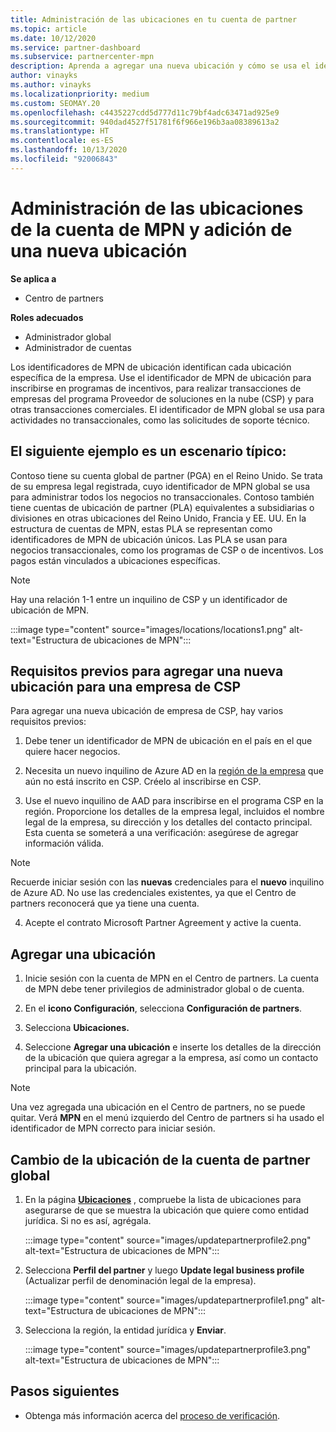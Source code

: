 ```yaml
---
title: Administración de las ubicaciones en tu cuenta de partner
ms.topic: article
ms.date: 10/12/2020
ms.service: partner-dashboard
ms.subservice: partnercenter-mpn
description: Aprenda a agregar una nueva ubicación y cómo se usa el identificador de MPN de ubicación en programas de incentivos, empresas de CSP, suscripciones y otras transacciones.
author: vinayks
ms.author: vinayks
ms.localizationpriority: medium
ms.custom: SEOMAY.20
ms.openlocfilehash: c4435227cdd5d777d11c79bf4adc63471ad925e9
ms.sourcegitcommit: 940dad4527f51781f6f966e196b3aa08389613a2
ms.translationtype: HT
ms.contentlocale: es-ES
ms.lasthandoff: 10/13/2020
ms.locfileid: "92006843"
---
```

# <a name="manage-your-mpn-account-locations-and-add-a-new-location"></a>Administración de las ubicaciones de la cuenta de MPN y adición de una nueva ubicación

**Se aplica a**

- Centro de partners

**Roles adecuados**

- Administrador global
- Administrador de cuentas

Los identificadores de MPN de ubicación identifican cada ubicación específica de la empresa. Use el identificador de MPN de ubicación para inscribirse en programas de incentivos, para realizar transacciones de empresas del programa Proveedor de soluciones en la nube (CSP) y para otras transacciones comerciales. El identificador de MPN global se usa para actividades no transaccionales, como las solicitudes de soporte técnico.

## <a name="the-following-is-a-typical-scenario"></a>El siguiente ejemplo es un escenario típico:

Contoso tiene su cuenta global de partner (PGA) en el Reino Unido. Se trata de su empresa legal registrada, cuyo identificador de MPN global se usa para administrar todos los negocios no transaccionales. Contoso también tiene cuentas de ubicación de partner (PLA) equivalentes a subsidiarias o divisiones en otras ubicaciones del Reino Unido, Francia y EE. UU. En la estructura de cuentas de MPN, estas PLA se representan como identificadores de MPN de ubicación únicos. Las PLA se usan para negocios transaccionales, como los programas de CSP o de incentivos. Los pagos están vinculados a ubicaciones específicas. 

>[!NOTE]
>Hay una relación 1-1 entre un inquilino de CSP y un identificador de ubicación de MPN.

:::image type="content" source="images/locations/locations1.png" alt-text="Estructura de ubicaciones de MPN":::

## <a name="prerequisites-in-order-to-add-a-new-location-for-a-csp-business"></a>Requisitos previos para agregar una nueva ubicación para una empresa de CSP

Para agregar una nueva ubicación de empresa de CSP, hay varios requisitos previos:

1. Debe tener un identificador de MPN de ubicación en el país en el que quiere hacer negocios.

1. Necesita un nuevo inquilino de Azure AD en la [región de la empresa](regional-authorization-overview.md) que aún no está inscrito en CSP. Créelo al inscribirse en CSP.
 
3. Use el nuevo inquilino de AAD para inscribirse en el programa CSP en la región.
Proporcione los detalles de la empresa legal, incluidos el nombre legal de la empresa, su dirección y los detalles del contacto principal. Esta cuenta se someterá a una verificación: asegúrese de agregar información válida.

>[!NOTE] 
 >Recuerde iniciar sesión con las **nuevas** credenciales para el **nuevo** inquilino de Azure AD. No use las credenciales existentes, ya que el Centro de partners reconocerá que ya tiene una cuenta.

4. Acepte el contrato Microsoft Partner Agreement y active la cuenta.

## <a name="add-a-location"></a>Agregar una ubicación

1. Inicie sesión con la cuenta de MPN en el Centro de partners. La cuenta de MPN debe tener privilegios de administrador global o de cuenta. 

1. En el **icono Configuración**, selecciona **Configuración de partners**.

2. Selecciona **Ubicaciones.**

3. Seleccione **Agregar una ubicación** e inserte los detalles de la dirección de la ubicación que quiera agregar a la empresa, así como un contacto principal para la ubicación.

> [!NOTE]
> Una vez agregada una ubicación en el Centro de partners, no se puede quitar. Verá **MPN** en el menú izquierdo del Centro de partners si ha usado el identificador de MPN correcto para iniciar sesión.

## <a name="change-global-partner-account-location"></a>Cambio de la ubicación de la cuenta de partner global

1. En la página **[Ubicaciones](https://partner.microsoft.com/pcv/accountsettings/locationsprofile)** , compruebe la lista de ubicaciones para asegurarse de que se muestra la ubicación que quiere como entidad jurídica. Si no es así, agrégala.

   :::image type="content" source="images/updatepartnerprofile2.png" alt-text="Estructura de ubicaciones de MPN":::

2. Selecciona **Perfil del partner** y luego **Update legal business profile** (Actualizar perfil de denominación legal de la empresa).

   :::image type="content" source="images/updatepartnerprofile1.png" alt-text="Estructura de ubicaciones de MPN":::

3. Selecciona la región, la entidad jurídica y **Enviar**.

   :::image type="content" source="images/updatepartnerprofile3.png" alt-text="Estructura de ubicaciones de MPN":::

## <a name="next-steps"></a>Pasos siguientes

- Obtenga más información acerca del [proceso de verificación](verification-responses.md).
